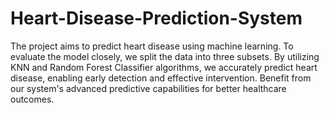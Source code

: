 # Heart-Disease-Prediction-System
The project aims to predict heart disease using machine learning. To evaluate the model closely, we split the data into three subsets. By utilizing KNN and Random Forest Classifier algorithms, we accurately predict heart disease, enabling early detection and effective intervention. Benefit from our system's advanced predictive capabilities for better healthcare outcomes.
